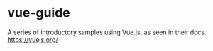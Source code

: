 # vue-guide

A series of introductory samples using Vue.js, as seen in their docs. <https://vuejs.org/>